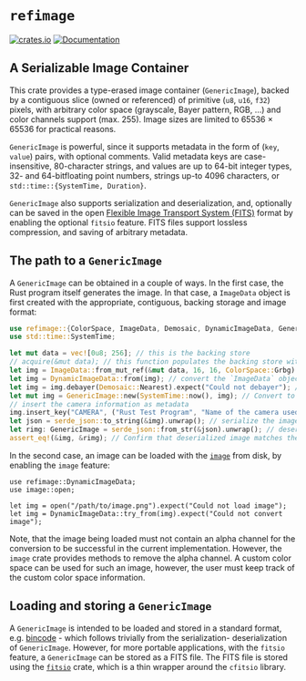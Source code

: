 # `refimage`
[![crates.io](https://img.shields.io/crates/v/refimage)](https://crates.io/crates/refimage)
[![Documentation](https://docs.rs/refimage/badge.svg)](https://docs.rs/refimage)

## A Serializable Image Container

This crate provides a type-erased image container (`GenericImage`), backed by a contiguous
slice (owned or referenced) of primitive (`u8`, `u16`, `f32`) pixels, with arbitrary
color space (grayscale, Bayer pattern, RGB, ...) and color channels support (max. 255).
Image sizes are limited to 65536 &times; 65536 for practical reasons.

`GenericImage` is powerful, since it supports metadata in the form of (`key`, `value`) pairs,
with optional comments. Valid metadata keys are case-insensitive, 80-character strings, and
values are up to 64-bit integer types, 32- and 64-bitfloating point numbers, strings up-to 
4096 characters, or `std::time::{SystemTime, Duration}`.

`GenericImage` also supports serialization and deserialization, and, optionally can be saved
in the open [Flexible Image Transport System (FITS)](https://fits.gsfc.nasa.gov/fits_standard.html)
format by enabling the optional `fitsio` feature. FITS files support lossless compression,
and saving of arbitrary metadata.

## The path to a `GenericImage`

A `GenericImage` can be obtained in a couple of ways. In the first case, the Rust program
itself generates the image. In that case, a `ImageData` object is first created with the
appropriate, contiguous, backing storage and image format:
```rust
use refimage::{ColorSpace, ImageData, Demosaic, DynamicImageData, GenericImage};
use std::time::SystemTime;

let mut data = vec![0u8; 256]; // this is the backing store
// acquire(&mut data); // this function populates the backing store with the image pixels
let img = ImageData::from_mut_ref(&mut data, 16, 16, ColorSpace::Grbg).unwrap(); // Create a 4x4 image backed by the vector
let img = DynamicImageData::from(img); // convert the `ImageData` object to `DynamicImageData`
let img = img.debayer(Demosaic::Nearest).expect("Could not debayer"); // debayer the image using nearest neighbor method
let mut img = GenericImage::new(SystemTime::now(), img); // Convert to a GenericImage
// insert the camera information as metadata
img.insert_key("CAMERA", ("Rust Test Program", "Name of the camera used to capture the image"));
let json = serde_json::to_string(&img).unwrap(); // serialize the image to JSON
let rimg: GenericImage = serde_json::from_str(&json).unwrap(); // deserialize to GenericImage
assert_eq!(&img, &rimg); // Confirm that deserialized image matches the original
```

In the second case, an image can be loaded with the [`image`](https://crates.io/crates/image) from disk, by enabling the `image` feature:
```rust,no_run
use refimage::DynamicImageData;
use image::open;

let img = open("/path/to/image.png").expect("Could not load image");
let img = DynamicImageData::try_from(img).expect("Could not convert image");
```
Note, that the image being loaded must not contain an alpha channel for the conversion to be
successful in the current implementation. However, the `image` crate provides methods to
remove the alpha channel. A custom color space can be used for such an image, however,
the user must keep track of the custom color space information.

## Loading and storing a `GenericImage`
A `GenericImage` is intended to be loaded and stored in a standard format, e.g. [bincode](https://crates.io/crates/bincode) - which follows trivially from the serialization-
deserialization of `GenericImage`. However, for more portable applications, with the `fitsio`
feature, a `GenericImage` can be stored as a FITS file. The FITS file is stored using the
[`fitsio`](https://crates.io/crates/fitsio) crate, which is a thin wrapper around the
`cfitsio` library.